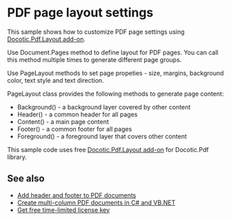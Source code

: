 # PDF page layout settings
This sample shows how to customize PDF page settings using [Docotic.Pdf.Layout add-on](https://www.nuget.org/packages/BitMiracle.Docotic.Pdf.Layout/).

Use Document.Pages method to define layout for PDF pages. You can call this method multiple times to
generate different page groups.

Use PageLayout methods to set page propeties - size, margins, background color, text style and text direction.

PageLayout class provides the following methods to generate page content:
* Background() - a background layer covered by other content
* Header() - a common header for all pages
* Content() - a main page content
* Footer() - a common footer for all pages
* Foreground() - a foreground layer that covers other content

This sample code uses free [Docotic.Pdf.Layout add-on](https://www.nuget.org/packages/BitMiracle.Docotic.Pdf.Layout/) for Docotic.Pdf library.

## See also
* [Add header and footer to PDF documents](/Samples/Layout/HeaderFooter)
* [Create multi-column PDF documents in C# and VB.NET](/Samples/Layout/RowsColumns)
* [Get free time-limited license key](https://bitmiracle.com/pdf-library/download-pdf-library.aspx)